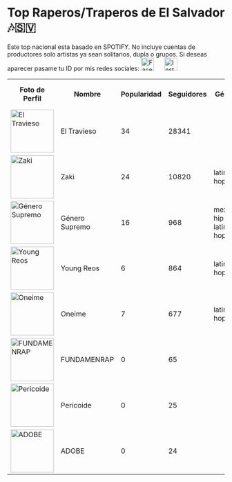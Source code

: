 # Top Raperos/Traperos de El Salvador 🎶🇸🇻

Este top nacional esta basado en SPOTIFY. No incluye cuentas de productores solo artistas ya sean solitarios, dupla o grupos. Si deseas aparecer pasame tu ID por mis redes sociales:
<a href="https://www.facebook.com/KvnDuran" target="_blank"><img src="https://upload.wikimedia.org/wikipedia/commons/a/a7/Instagram_logo_2016.svg" alt="Facebook" style="width:30px;height:30px;margin-right:10px;"></a>
<a href="https://www.instagram.com/kvn_duran" target="_blank"><img src="https://upload.wikimedia.org/wikipedia/commons/thumb/5/51/Facebook_f_logo_%282019%29.svg/512px-Facebook_f_logo_%282019%29.svg.png" alt="Instagram" style="width:30px;height:30px;margin-left:10px;"></a>
<table>
  <tr>
    <th>Foto de Perfil</th>
    <th>Nombre</th>
    <th>Popularidad</th>
    <th>Seguidores</th>
    <th>Género</th>
    <th>Perfil de Spotify</th>
  </tr>
  <tr>
    <td><img src="https://i.scdn.co/image/ab6761610000e5eb808fbe27e0dfa4d93c28a213" alt="El Travieso" width="100"></td>
    <td>El Travieso</td>
    <td>34</td>
    <td>28341</td>
    <td></td>
    <td><a href="https://open.spotify.com/artist/2zUs5mMJkZwn0XKHKglBME" target="_blank">Ir a su Spotify</a></td>
  </tr>
  <tr>
    <td><img src="https://i.scdn.co/image/ab6761610000e5ebb1a81462912a595e301fc824" alt="Zaki" width="100"></td>
    <td>Zaki</td>
    <td>24</td>
    <td>10820</td>
    <td>latin hip hop</td>
    <td><a href="https://open.spotify.com/artist/0JsMrE7jf2ynuVoVXaXxF3" target="_blank">Ir a su Spotify</a></td>
  </tr>
  <tr>
    <td><img src="https://i.scdn.co/image/ab6761610000e5eb942b0ce9530888ac0fb73d94" alt="Género Supremo" width="100"></td>
    <td>Género Supremo</td>
    <td>16</td>
    <td>968</td>
    <td>mexican hip hop, latin hip hop</td>
    <td><a href="https://open.spotify.com/artist/7Gq0ss88YMxOkKkh7DaKV5" target="_blank">Ir a su Spotify</a></td>
  </tr>
  <tr>
    <td><img src="https://i.scdn.co/image/ab6761610000e5eb9ac77942e760d8bd72909a3c" alt="Young Reos" width="100"></td>
    <td>Young Reos</td>
    <td>6</td>
    <td>864</td>
    <td>latin hip hop</td>
    <td><a href="https://open.spotify.com/artist/3Fzx6lDy4x8VFhPsu3LVuD" target="_blank">Ir a su Spotify</a></td>
  </tr>
  <tr>
    <td><img src="https://i.scdn.co/image/ab6761610000e5eb46662a77dfc7f8bf2fd8012b" alt="Oneime" width="100"></td>
    <td>Oneime</td>
    <td>7</td>
    <td>677</td>
    <td>latin hip hop</td>
    <td><a href="https://open.spotify.com/artist/1HY2aGDLtIADXBkpiyTbyH" target="_blank">Ir a su Spotify</a></td>
  </tr>
  <tr>
    <td><img src="https://i.scdn.co/image/ab67616d0000b273756d0efbe2f0d45bd84627cf" alt="FUNDAMENRAP" width="100"></td>
    <td>FUNDAMENRAP</td>
    <td>0</td>
    <td>65</td>
    <td></td>
    <td><a href="https://open.spotify.com/artist/1BidZUckyWcn6zqbhl0lhm" target="_blank">Ir a su Spotify</a></td>
  </tr>
  <tr>
    <td><img src="https://i.scdn.co/image/ab67616d0000b273fcff1e8de3f8f7783bfff89a" alt="Pericoide" width="100"></td>
    <td>Pericoide</td>
    <td>0</td>
    <td>25</td>
    <td></td>
    <td><a href="https://open.spotify.com/artist/2vBCXtOB46hkU6YvLtSVz2" target="_blank">Ir a su Spotify</a></td>
  </tr>
  <tr>
    <td><img src="https://i.scdn.co/image/ab67616d0000b27368c02035c0584b45f23cc02b" alt="ADOBE" width="100"></td>
    <td>ADOBE</td>
    <td>0</td>
    <td>24</td>
    <td></td>
    <td><a href="https://open.spotify.com/artist/0CJa1b77vpBYM017HMLgAu" target="_blank">Ir a su Spotify</a></td>
  </tr>
</table>
